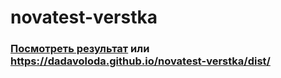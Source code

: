 # novatest-verstka

### [Посмотреть результат](https://dadavoloda.github.io/novatest-verstka/dist/) или https://dadavoloda.github.io/novatest-verstka/dist/
